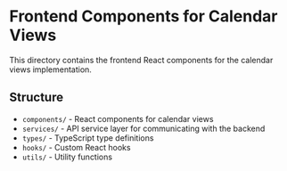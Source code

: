 # Frontend Components for Calendar Views

This directory contains the frontend React components for the calendar views implementation.

## Structure

- `components/` - React components for calendar views
- `services/` - API service layer for communicating with the backend
- `types/` - TypeScript type definitions
- `hooks/` - Custom React hooks
- `utils/` - Utility functions